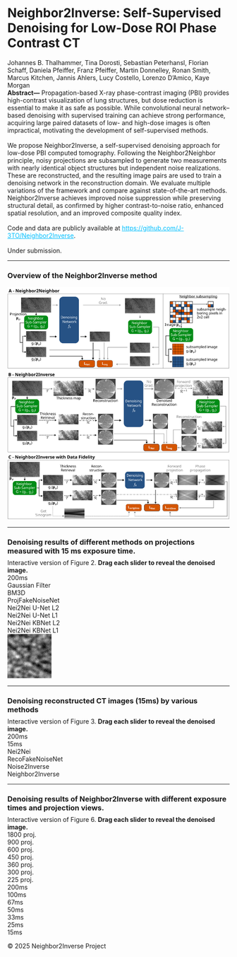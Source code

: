 <link rel="stylesheet" href="style.css">

<div class="page-container">
  <div class="header-content">
    <h1>Neighbor2Inverse: Self-Supervised Denoising for Low-Dose ROI Phase Contrast CT</h1>
    <div class="author-list">
      Johannes B. Thalhammer, Tina Dorosti, Sebastian Peterhansl, Florian Schaff, Daniela Pfeiffer, Franz Pfeiffer, Martin Donnelley, Ronan Smith, Marcus Kitchen, Jannis Ahlers, Lucy Costello, Lorenzo D’Amico, Kaye Morgan
    </div>
    <div class="abstract">
      <b>Abstract—</b> Propagation-based X-ray phase-contrast imaging (PBI) provides high-contrast visualization of lung structures, but dose reduction is essential to make it as safe as possible. While convolutional neural network–based denoising with supervised training can achieve strong performance, acquiring large paired datasets of low- and high-dose images is often impractical, motivating the development of self-supervised methods.<br><br>
      We propose Neighbor2Inverse, a self-supervised denoising approach for low-dose PBI computed tomography. Following the Neighbor2Neighbor principle, noisy projections are subsampled to generate two measurements with nearly identical object structures but independent noise realizations. These are reconstructed, and the resulting image pairs are used to train a denoising network in the reconstruction domain. We evaluate multiple variations of the framework and compare against state-of-the-art methods. Neighbor2Inverse achieves improved noise suppression while preserving structural detail, as confirmed by higher contrast-to-noise ratio, enhanced spatial resolution, and an improved composite quality index.<br><br>
      Code and data are publicly available at <a href="https://github.com/J-3TO/Neighbor2Inverse" style="color:#00bfff;">https://github.com/J-3TO/Neighbor2Inverse</a>.<br><br>
      Under submission.
    </div>
  </div>

  <hr>
  <div class="grid-description">
    <h3>Overview of the Neighbor2Inverse method</h3>
  </div>
  <div class="image-container">
    <img src="./Method/method.png" alt="Overview of the Neighbor2Inverse method" class="method-figure">
  </div>
  <hr>



  <div class="grid-description">
    <h3 style="margin-bottom: 8px;">Denoising results of different methods on projections measured with 15 ms exposure time.</h3>
    Interactive version of Figure 2. <b>Drag each slider to reveal the denoised image.</b>
  </div>

  <div class="proj-labels-grid">
    <div class="proj-label">200ms</div>
    <div class="proj-label">Gaussian Filter</div>
    <div class="proj-label">BM3D</div>
    <div class="proj-label">ProjFakeNoiseNet</div>
    <div class="proj-label">Nei2Nei U-Net L2</div>
    <div class="proj-label">Nei2Nei U-Net L1</div>
    <div class="proj-label">Nei2Nei KBNet L2</div>
    <div class="proj-label">Nei2Nei KBNet L1</div>
  </div>

  <div class="proj-denoising-grid">
    <div class="proj-cell">
      <img src="./ProjDenoisingImages/denoisingProj_0.png" class="proj-img" alt="Reference">
    </div>
    <!-- The next 7 cells will be filled by JS -->
  </div>

  <hr>

  <div class="grid-description">
    <h3 style="margin-bottom: 8px;">Denoising reconstructed CT images (15ms) by various methods</h3>
    Interactive version of Figure 3. <b>Drag each slider to reveal the denoised image.</b>
  </div>

  <div class="slice-denoising-labels-grid">
    <div class="slice-label">200ms</div>
    <div class="slice-label">15ms</div>
    <div class="slice-label">Nei2Nei</div>
    <div class="slice-label">RecoFakeNoiseNet</div>
    <div class="slice-label">Noise2Inverse</div>
    <div class="slice-label">Neighbor2Inverse</div>
  </div>
  <div class="slice-denoising-grid"></div>

  <hr>

  <div class="grid-description">
    <h3 style="margin-bottom: 8px;">Denoising results of Neighbor2Inverse with different exposure times and projection views.</h3>
    Interactive version of Figure 6. <b>Drag each slider to reveal the denoised image.</b>
  </div>

  <div class="grid-labels-wrapper">
    <div class="row-labels">
      <div class="row-label">1800 proj.</div>
      <div class="row-label">900 proj.</div>
      <div class="row-label">600 proj.</div>
      <div class="row-label">450 proj.</div>
      <div class="row-label">360 proj.</div>
      <div class="row-label">300 proj.</div>
      <div class="row-label">225 proj.</div>
    </div>
    <div class="col-labels">
      <div class="col-label">200ms</div>
      <div class="col-label">100ms</div>
      <div class="col-label">67ms</div>
      <div class="col-label">50ms</div>
      <div class="col-label">33ms</div>
      <div class="col-label">25ms</div>
      <div class="col-label">15ms</div>
    </div>
    <div class="grid-container">
      <!-- Cells will be filled by JS -->
    </div>
  </div>
</div>

<footer>
  <p>© 2025 Neighbor2Inverse Project</p>
</footer>

<!-- Reference your main.js file at the end of the body -->
<script src="main.js"></script>